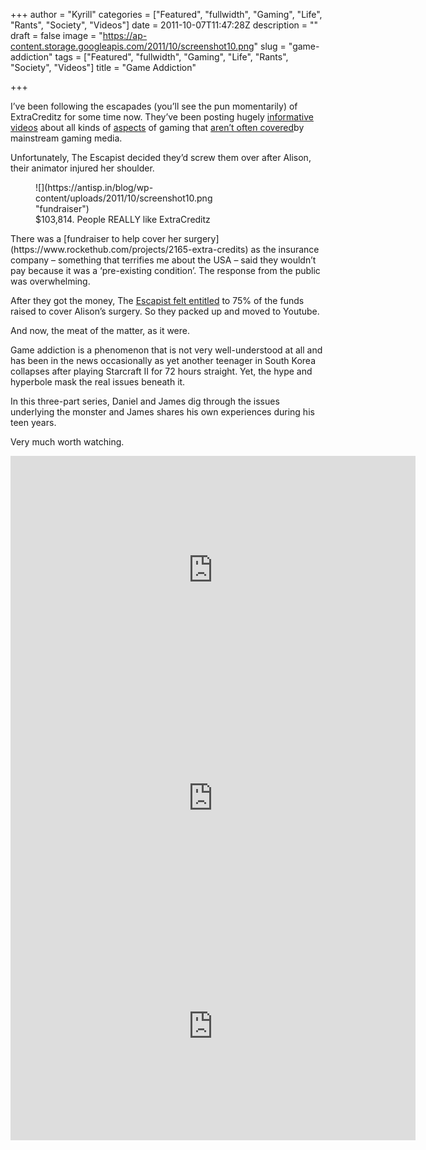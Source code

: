 +++
author = "Kyrill"
categories = ["Featured", "fullwidth", "Gaming", "Life", "Rants", "Society", "Videos"]
date = 2011-10-07T11:47:28Z
description = ""
draft = false
image = "https://ap-content.storage.googleapis.com/2011/10/screenshot10.png"
slug = "game-addiction"
tags = ["Featured", "fullwidth", "Gaming", "Life", "Rants", "Society", "Videos"]
title = "Game Addiction"

+++


I’ve been following the escapades (you’ll see the pun momentarily) of ExtraCreditz for some time now. They’ve been posting hugely [informative videos](https://youtu.be/oFywW99Uvwc) about all kinds of [aspects](https://youtu.be/rN0qRKjfX3s) of gaming that [aren’t often covered](https://youtu.be/R8ZVZRsy8N8)by mainstream gaming media.

Unfortunately, The Escapist decided they’d screw them over after Alison, their animator injured her shoulder.

<figure class="thumbnail wp-caption alignright" id="attachment_1181" style="width: 294px">
![](https://antisp.in/blog/wp-content/uploads/2011/10/screenshot10.png "fundraiser")<figcaption class="caption wp-caption-text">$103,814. People REALLY like ExtraCreditz</figcaption></figure>There was a [fundraiser to help cover her surgery](https://www.rockethub.com/projects/2165-extra-credits)
as the insurance company – something that terrifies me about the USA – said they wouldn’t pay because it was a ‘pre-existing condition’. The response from the public was overwhelming.

After they got the money, The [Escapist felt entitled](https://www.joystickdivision.com/2011/08/extra_credits_leaves_the_escap.php) to 75% of the funds raised to cover Alison’s surgery. So they packed up and moved to Youtube.

And now, the meat of the matter, as it were.

Game addiction is a phenomenon that is not very well-understood at all and has been in the news occasionally as yet another teenager in South Korea collapses after playing Starcraft II for 72 hours straight. Yet, the hype and hyperbole mask the real issues beneath it.

In this three-part series, Daniel and James dig through the issues underlying the monster and James shares his own experiences during his teen years.

Very much worth watching.

<iframe allowfullscreen="" frameborder="0" height="365" src="https://www.youtube.com/embed/00SvIIualUw?feature=oembed" width="648"></iframe>

<iframe allowfullscreen="" frameborder="0" height="365" src="https://www.youtube.com/embed/05fxAOCVeWE?feature=oembed" width="648"></iframe>

<iframe allowfullscreen="" frameborder="0" height="365" src="https://www.youtube.com/embed/KIi_XzAJEyg?feature=oembed" width="648"></iframe>


